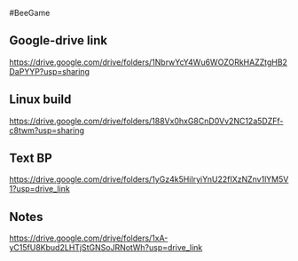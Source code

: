 #BeeGame

## Google-drive link
https://drive.google.com/drive/folders/1NbrwYcY4Wu6WOZORkHAZZtgHB2DaPYYP?usp=sharing

## Linux build
https://drive.google.com/drive/folders/188Vx0hxG8CnD0Vv2NC12a5DZFf-c8twm?usp=sharing

## Text BP
https://drive.google.com/drive/folders/1yGz4k5HiIryiYnU22fIXzNZnv1lYM5V1?usp=drive_link

## Notes
https://drive.google.com/drive/folders/1xA-yC15fU8Kbud2LHTjStGNSoJRNotWh?usp=drive_link
